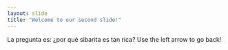 ```yaml
---
layout: slide
title: "Welcome to our second slide!"
---
```

La pregunta es: ¿por qué sibarita es tan rica?
Use the left arrow to go back!
